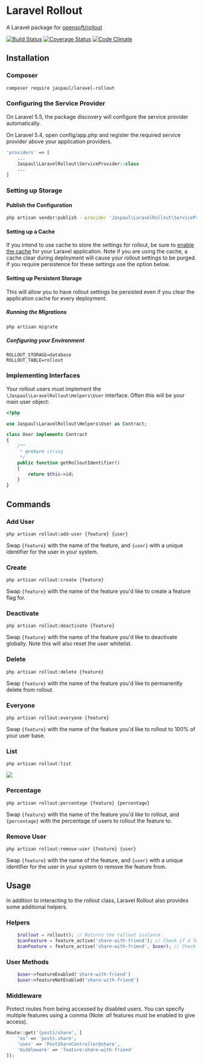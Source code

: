 # Laravel Rollout

A Laravel package for [opensoft/rollout](https://github.com/opensoft/rollout)

[![Build Status](https://travis-ci.org/Jaspaul/laravel-rollout.svg?branch=master)](https://travis-ci.org/Jaspaul/laravel-rollout) [![Coverage Status](https://coveralls.io/repos/github/Jaspaul/laravel-rollout/badge.svg?branch=master)](https://coveralls.io/github/Jaspaul/laravel-rollout?branch=master) [![Code Climate](https://codeclimate.com/github/Jaspaul/laravel-rollout/badges/gpa.svg)](https://codeclimate.com/github/Jaspaul/laravel-rollout)

## Installation

### Composer

```sh
composer require jaspaul/laravel-rollout
```

### Configuring the Service Provider

On Laravel 5.5, the package discovery will configure the service provider automatically.

On Laravel 5.4, open config/app.php and register the required service provider above your application providers.

```php
'providers' => [
    ...
    Jaspaul\LaravelRollout\ServiceProvider::class
    ...
]
```

### Setting up Storage

#### Publish the Configuration

```sh
php artisan vendor:publish --provider 'Jaspaul\LaravelRollout\ServiceProvider'
```

#### Setting up a Cache

If you intend to use cache to store the settings for rollout, be sure to [enable the cache](https://laravel.com/docs/5.4/cache) for your Laravel application. Note if you are using the cache, a cache clear during deployment will cause your rollout settings to be purged. If you require persistence for these settings use the option below.

#### Setting up Persistent Storage

This will allow you to have rollout settings be persisted even if you clear the application cache for every deployment.

##### Running the Migrations

```sh
php artisan migrate
```

##### Configuring your Environment

```
ROLLOUT_STORAGE=database
ROLLOUT_TABLE=rollout
```

### Implementing Interfaces

Your rollout users must implement the `\Jaspaul\LaravelRollout\Helpers\User` interface. Often this will be your main user object:

```php
<?php

use Jaspaul\LaravelRollout\Helpers\User as Contract;

class User implements Contract
{
    /**
     * @return string
     */
    public function getRolloutIdentifier()
    {
        return $this->id;
    }
}
```

## Commands

### Add User

`php artisan rollout:add-user {feature} {user}`

Swap `{feature}` with the name of the feature, and `{user}` with a unique identifier for the user in your system.

### Create

`php artisan rollout:create {feature}`

Swap `{feature}` with the name of the feature you'd like to create a feature flag for.

### Deactivate

`php artisan rollout:deactivate {feature}`

Swap `{feature}` with the name of the feature you'd like to deactivate globally. Note this will also reset the user whitelist.

### Delete

`php artisan rollout:delete {feature}`

Swap `{feature}` with the name of the feature you'd like to permanently delete from rollout.

### Everyone

`php artisan rollout:everyone {feature}`

Swap `{feature}` with the name of the feature you'd like to rollout to 100% of your user base.

### List

`php artisan rollout:list`

![](https://cloud.githubusercontent.com/assets/2836589/24476459/4773446c-14a1-11e7-8ea5-132fe747e0ac.png)

### Percentage

`php artisan rollout:percentage {feature} {percentage}`

Swap `{feature}` with the name of the feature you'd like to rollout, and `{percentage}` with the percentage of users to rollout the feature to.

### Remove User

`php artisan rollout:remove-user {feature} {user}`

Swap `{feature}` with the name of the feature, and `{user}` with a unique identifier for the user in your system to remove the feature from.

## Usage
In addition to interacting to the rollout class, Laravel Rollout also provides some additional helpers.

### Helpers
```php
    $rollout = rollout(); // Returns the rollout instance
    $canFeature = feature_active('share-with-friend'); // Check if a feature is active for everyone
    $canFeature = feature_active('share-with-friend', $user); // Check if a feature is active for a user
```

### User Methods
```php
    $user->featureEnabled('share-with-friend')
    $user->featureNotEnabled('share-with-friend')
```

### Middleware
Protect routes from being accessed by disabled users. You can specify multiple features using a comma (Note: *all* features must be enabled to give access).
```php
Route::get('{post}/share', [
    'as' => 'posts.share',
    'uses' => 'PostShareController@share',
    'middleware' => 'feature:share-with-friend'
]);
```